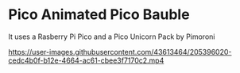 
# Pico Animated Pico Bauble

It uses a Rasberry Pi Pico and a Pico Unicorn Pack by Pimoroni


https://user-images.githubusercontent.com/43613464/205396020-cedc4b0f-b12e-4664-ac61-cbee3f7170c2.mp4

